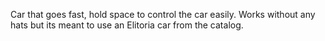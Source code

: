Car that goes fast, hold space to control the car easily.
Works without any hats but its meant to use an Elitoria car from the catalog.
